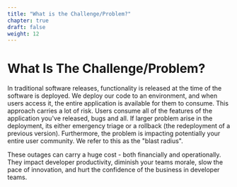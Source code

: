 ```yaml
---
title: "What is the Challenge/Problem?"
chapter: true
draft: false
weight: 12
---
```

# What Is The Challenge/Problem?
In traditional software releases, functionality is released at the time of the software is deployed. We deploy our code to an environment, and when users access it, the entire application is available for them to consume. This approach carries a lot of risk. Users consume all of the features of the application you've released, bugs and all. If larger problem arise in the deployment, its either emergency triage or a rollback (the redeployment of a previous version). Furthermore, the problem is impacting potentially your entire user community. We refer to this as the "blast radius".  

These outages can carry a huge cost - both financially and operationally. They impact developer productivity, diminish your teams morale, slow the pace of innovation, and hurt the confidence of the business in developer teams.